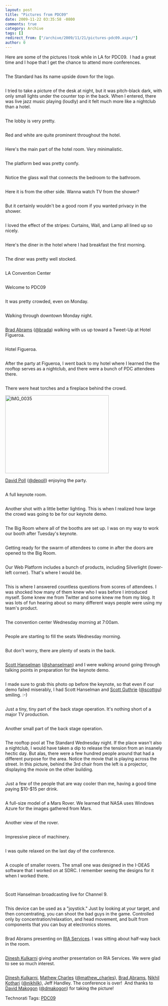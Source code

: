 ```yaml
---
layout: post
title: "Pictures from PDC09"
date: 2009-11-22 03:35:58 -0800
comments: true
category: Archive
tags: []
redirect_from: ["/archive/2009/11/21/pictures-pdc09.aspx/"]
author: 0
---
```

<!-- more -->
<p>Here are some of the pictures I took while in LA for PDC09.  I had a great time and I hope that I get the chance to attend more conferences.</p>  <p><a href="http://3.bp.blogspot.com/_W4DGgTuAByY/SwiPRWZXe_I/AAAAAAAAAHQ/M0C-z9YOyZo/s1600/IMG_0051.JPG"><img border="0" alt="" src="http://3.bp.blogspot.com/_W4DGgTuAByY/SwiPRWZXe_I/AAAAAAAAAHQ/M0C-z9YOyZo/s320/IMG_0051.JPG" /></a></p>  <p>The Standard has its name upside down for the logo.</p>  <p><a href="http://3.bp.blogspot.com/_W4DGgTuAByY/SwiPR05drSI/AAAAAAAAAHY/cn1z1004NaA/s1600/IMG_0053.JPG"><img border="0" alt="" src="http://3.bp.blogspot.com/_W4DGgTuAByY/SwiPR05drSI/AAAAAAAAAHY/cn1z1004NaA/s320/IMG_0053.JPG" /></a></p>  <p>I tried to take a picture of the desk at night, but it was pitch-black dark, with only small lights under the counter top in the back. When I entered, there was live jazz music playing (loudly) and it felt much more like a nightclub than a hotel.</p>  <p><a href="http://2.bp.blogspot.com/_W4DGgTuAByY/SwiPSV0e_SI/AAAAAAAAAHg/1qzRc5v-G_0/s1600/IMG_0054.JPG"><img border="0" alt="" src="http://2.bp.blogspot.com/_W4DGgTuAByY/SwiPSV0e_SI/AAAAAAAAAHg/1qzRc5v-G_0/s320/IMG_0054.JPG" /></a></p>  <p>The lobby is very pretty.</p>  <p><a href="http://1.bp.blogspot.com/_W4DGgTuAByY/SwiPSg0oMsI/AAAAAAAAAHo/pU_SvIwtmJg/s1600/IMG_0032.JPG"><img border="0" alt="" src="http://1.bp.blogspot.com/_W4DGgTuAByY/SwiPSg0oMsI/AAAAAAAAAHo/pU_SvIwtmJg/s320/IMG_0032.JPG" /></a></p>  <p>Red and white are quite prominent throughout the hotel.</p>  <p><a href="http://3.bp.blogspot.com/_W4DGgTuAByY/SwiPTZ371yI/AAAAAAAAAHw/rVSjAyYNrHw/s1600/IMG_0003.JPG"><img border="0" alt="" src="http://3.bp.blogspot.com/_W4DGgTuAByY/SwiPTZ371yI/AAAAAAAAAHw/rVSjAyYNrHw/s320/IMG_0003.JPG" /></a></p>  <p>Here's the main part of the hotel room. Very minimalistic.</p>  <p><a href="http://3.bp.blogspot.com/_W4DGgTuAByY/SwiQaCsEH0I/AAAAAAAAAH4/-R369iPQoWk/s1600/IMG_0008.JPG"><img border="0" alt="" src="http://3.bp.blogspot.com/_W4DGgTuAByY/SwiQaCsEH0I/AAAAAAAAAH4/-R369iPQoWk/s320/IMG_0008.JPG" /></a></p>  <p>The platform bed was pretty comfy.</p>  <p><a href="http://1.bp.blogspot.com/_W4DGgTuAByY/SwiQvPDmn8I/AAAAAAAAAIA/tqTI5o14oxE/s1600/IMG_0002.JPG"><img border="0" alt="" src="http://1.bp.blogspot.com/_W4DGgTuAByY/SwiQvPDmn8I/AAAAAAAAAIA/tqTI5o14oxE/s320/IMG_0002.JPG" /></a></p>  <p>Notice the glass wall that connects the bedroom to the bathroom.</p>  <p><a href="http://1.bp.blogspot.com/_W4DGgTuAByY/SwiRF9d7yFI/AAAAAAAAAII/-1SLDVhcWFw/s1600/IMG_0005.JPG"><img border="0" alt="" src="http://1.bp.blogspot.com/_W4DGgTuAByY/SwiRF9d7yFI/AAAAAAAAAII/-1SLDVhcWFw/s320/IMG_0005.JPG" /></a></p>  <p>Here it is from the other side. Wanna watch TV from the shower?</p>  <p><a href="http://1.bp.blogspot.com/_W4DGgTuAByY/SwiRT9B3XvI/AAAAAAAAAIQ/YT-ZYx7_vvE/s1600/IMG_0007.JPG"><img border="0" alt="" src="http://1.bp.blogspot.com/_W4DGgTuAByY/SwiRT9B3XvI/AAAAAAAAAIQ/YT-ZYx7_vvE/s320/IMG_0007.JPG" /></a></p>  <p>But it certainly wouldn't be a good room if you wanted privacy in the shower.</p>  <p><a href="http://4.bp.blogspot.com/_W4DGgTuAByY/SwiSI2G-9_I/AAAAAAAAAIo/kVlHCsLdvDY/s1600/IMG_0009.JPG"><img border="0" alt="" src="http://4.bp.blogspot.com/_W4DGgTuAByY/SwiSI2G-9_I/AAAAAAAAAIo/kVlHCsLdvDY/s320/IMG_0009.JPG" /></a></p>  <p>I loved the effect of the stripes: Curtains, Wall, and Lamp all lined up so nicely.</p>  <p><a href="http://1.bp.blogspot.com/_W4DGgTuAByY/SwiRklA4xHI/AAAAAAAAAIY/g4NCTjKxDMs/s1600/IMG_0012.JPG"><img border="0" alt="" src="http://1.bp.blogspot.com/_W4DGgTuAByY/SwiRklA4xHI/AAAAAAAAAIY/g4NCTjKxDMs/s320/IMG_0012.JPG" /></a></p>  <p>Here's the diner in the hotel where I had breakfast the first morning.</p>  <p><a href="http://2.bp.blogspot.com/_W4DGgTuAByY/SwiRwyTQycI/AAAAAAAAAIg/yui3NOIAfhw/s1600/IMG_0013.JPG"><img border="0" alt="" src="http://2.bp.blogspot.com/_W4DGgTuAByY/SwiRwyTQycI/AAAAAAAAAIg/yui3NOIAfhw/s320/IMG_0013.JPG" /></a></p>  <p>The diner was pretty well stocked.</p>  <p><a href="http://1.bp.blogspot.com/_W4DGgTuAByY/SwiTPOQeCnI/AAAAAAAAAIw/KXZSvpBo74s/s1600/IMG_0019.JPG"><img border="0" alt="" src="http://1.bp.blogspot.com/_W4DGgTuAByY/SwiTPOQeCnI/AAAAAAAAAIw/KXZSvpBo74s/s320/IMG_0019.JPG" /></a></p>  <p>LA Convention Center</p>  <p><a href="http://3.bp.blogspot.com/_W4DGgTuAByY/SwiTnHUIa1I/AAAAAAAAAI4/9Sx_dUyR218/s1600/IMG_0022.JPG"><img border="0" alt="" src="http://3.bp.blogspot.com/_W4DGgTuAByY/SwiTnHUIa1I/AAAAAAAAAI4/9Sx_dUyR218/s320/IMG_0022.JPG" /></a></p>  <p>Welcome to PDC09</p>  <p><a href="http://4.bp.blogspot.com/_W4DGgTuAByY/SwiT2G0BrzI/AAAAAAAAAJA/cg8-1U9IoLA/s1600/IMG_0023.JPG"><img border="0" alt="" src="http://4.bp.blogspot.com/_W4DGgTuAByY/SwiT2G0BrzI/AAAAAAAAAJA/cg8-1U9IoLA/s320/IMG_0023.JPG" /></a></p>  <p>It was pretty crowded, even on Monday.</p>  <p><a href="http://4.bp.blogspot.com/_W4DGgTuAByY/Swicj_9CczI/AAAAAAAAAJo/w6cO6tjX4Gk/s1600/IMG_0025.JPG"><img border="0" alt="" src="http://4.bp.blogspot.com/_W4DGgTuAByY/Swicj_9CczI/AAAAAAAAAJo/w6cO6tjX4Gk/s320/IMG_0025.JPG" /></a></p>  <p>Walking through downtown Monday night.</p>  <p><a href="http://2.bp.blogspot.com/_W4DGgTuAByY/SwidW-tQwTI/AAAAAAAAAJw/gwvx5z7eUcY/s1600/IMG_0026.JPG"><img border="0" alt="" src="http://2.bp.blogspot.com/_W4DGgTuAByY/SwidW-tQwTI/AAAAAAAAAJw/gwvx5z7eUcY/s320/IMG_0026.JPG" /></a></p>  <p><a href="http://blogs.msdn.com/BradA/" target="_blank">Brad Abrams</a> (<a href="http://twitter.com/brada" target="_blank">@brada</a>) walking with us up toward a Tweet-Up at Hotel Figueroa.</p>  <p><a href="http://3.bp.blogspot.com/_W4DGgTuAByY/Swiduj6GL5I/AAAAAAAAAJ4/ZjU_ppDfTio/s1600/IMG_0029.JPG"><img border="0" alt="" src="http://3.bp.blogspot.com/_W4DGgTuAByY/Swiduj6GL5I/AAAAAAAAAJ4/ZjU_ppDfTio/s320/IMG_0029.JPG" /></a></p>  <p>Hotel Figueroa.</p>  <p><a href="http://4.bp.blogspot.com/_W4DGgTuAByY/SwiegMY5HPI/AAAAAAAAAKA/_u-TjsXlJKM/s1600/IMG_0033.JPG"><img border="0" alt="" src="http://4.bp.blogspot.com/_W4DGgTuAByY/SwiegMY5HPI/AAAAAAAAAKA/_u-TjsXlJKM/s320/IMG_0033.JPG" /></a></p>  <p>After the party at Figueroa, I went back to my hotel where I learned the the rooftop serves as a nightclub, and there were a bunch of PDC attendees there.</p>  <p><a href="http://1.bp.blogspot.com/_W4DGgTuAByY/SwifA_MfpnI/AAAAAAAAAKI/8sQ7aOx_IsA/s1600/IMG_0034.JPG"><img border="0" alt="" src="http://1.bp.blogspot.com/_W4DGgTuAByY/SwifA_MfpnI/AAAAAAAAAKI/8sQ7aOx_IsA/s320/IMG_0034.JPG" /></a></p>  <p>There were heat torches and a fireplace behind the crowd.</p>  <p><a href="http://jeffhandley.com/images/jeffhandley_com/WindowsLiveWriter/PicturesfromPDC09_113A3/IMG_0035.jpg" rel="lightbox"><img style="border-right-width: 0px; display: inline; border-top-width: 0px; border-bottom-width: 0px; border-left-width: 0px" title="IMG_0035" border="0" alt="IMG_0035" src="http://jeffhandley.com/images/jeffhandley_com/WindowsLiveWriter/PicturesfromPDC09_113A3/IMG_0035_thumb.jpg" width="330" height="248" /></a> </p>  <p><a href="http://www.davidpoll.com/" target="_blank">David Poll</a> (<a href="http://twitter.com/depoll" target="_blank">@depoll</a>) enjoying the party.</p>  <p><a href="http://1.bp.blogspot.com/_W4DGgTuAByY/SwiVvtH0ofI/AAAAAAAAAJY/gRSeyVNxBNY/s1600/IMG_0038.JPG"><img border="0" alt="" src="http://1.bp.blogspot.com/_W4DGgTuAByY/SwiVvtH0ofI/AAAAAAAAAJY/gRSeyVNxBNY/s320/IMG_0038.JPG" /></a></p>  <p>A full keynote room.</p>  <p><a href="http://1.bp.blogspot.com/_W4DGgTuAByY/SwiWpG3i_5I/AAAAAAAAAJg/sbV-IXzOD8c/s1600/IMG_0039.JPG"><img border="0" alt="" src="http://1.bp.blogspot.com/_W4DGgTuAByY/SwiWpG3i_5I/AAAAAAAAAJg/sbV-IXzOD8c/s320/IMG_0039.JPG" /></a></p>  <p>Another shot with a little better lighting. This is when I realized how large the crowd was going to be for our keynote demo.</p>  <p><a href="http://1.bp.blogspot.com/_W4DGgTuAByY/Swifgy-jKbI/AAAAAAAAAKQ/lJNl8SaNqu4/s1600/IMG_0040.JPG"><img border="0" alt="" src="http://1.bp.blogspot.com/_W4DGgTuAByY/Swifgy-jKbI/AAAAAAAAAKQ/lJNl8SaNqu4/s320/IMG_0040.JPG" /></a></p>  <p>The Big Room where all of the booths are set up. I was on my way to work our booth after Tuesday's keynote.</p>  <p><a href="http://3.bp.blogspot.com/_W4DGgTuAByY/Swif25AFrDI/AAAAAAAAAKY/F99HlnZ1SMU/s1600/IMG_0041.JPG"><img border="0" alt="" src="http://3.bp.blogspot.com/_W4DGgTuAByY/Swif25AFrDI/AAAAAAAAAKY/F99HlnZ1SMU/s320/IMG_0041.JPG" /></a></p>  <p>Getting ready for the swarm of attendees to come in after the doors are opened to the Big Room.</p>  <p><a href="http://2.bp.blogspot.com/_W4DGgTuAByY/SwigQlhh44I/AAAAAAAAAKg/emaqAof5bIA/s1600/IMG_0042.JPG"><img border="0" alt="" src="http://2.bp.blogspot.com/_W4DGgTuAByY/SwigQlhh44I/AAAAAAAAAKg/emaqAof5bIA/s320/IMG_0042.JPG" /></a></p>  <p>Our Web Platform includes a bunch of products, including Silverlight (lower-left corner). That's where I would be.</p>  <p><a href="http://2.bp.blogspot.com/_W4DGgTuAByY/SwigoKgPd0I/AAAAAAAAAKo/RgraCY98DFM/s1600/IMG_0043.JPG"><img border="0" alt="" src="http://2.bp.blogspot.com/_W4DGgTuAByY/SwigoKgPd0I/AAAAAAAAAKo/RgraCY98DFM/s320/IMG_0043.JPG" /></a></p>  <p>This is where I answered countless questions from scores of attendees. I was shocked how many of them knew who I was before I introduced myself. Some knew me from Twitter and some knew me from my blog. It was lots of fun hearing about so many different ways people were using my team's product.</p>  <p><a href="http://2.bp.blogspot.com/_W4DGgTuAByY/Swii3sudO2I/AAAAAAAAALA/zkHgRzJ1aO4/s1600/IMG_0058.JPG"><img border="0" alt="" src="http://2.bp.blogspot.com/_W4DGgTuAByY/Swii3sudO2I/AAAAAAAAALA/zkHgRzJ1aO4/s320/IMG_0058.JPG" /></a><a href="http://2.bp.blogspot.com/_W4DGgTuAByY/SwiihoP9luI/AAAAAAAAAK4/cRcb4UkgPnc/s1600/IMG_0057.JPG"><img border="0" alt="" src="http://2.bp.blogspot.com/_W4DGgTuAByY/SwiihoP9luI/AAAAAAAAAK4/cRcb4UkgPnc/s320/IMG_0057.JPG" /></a></p>  <p>The convention center Wednesday morning at 7:00am.</p>  <p><a href="http://1.bp.blogspot.com/_W4DGgTuAByY/SwijKXflaZI/AAAAAAAAALI/HXs6ExJ9Rro/s1600/IMG_0059.JPG"><img border="0" alt="" src="http://1.bp.blogspot.com/_W4DGgTuAByY/SwijKXflaZI/AAAAAAAAALI/HXs6ExJ9Rro/s320/IMG_0059.JPG" /></a></p>  <p>People are starting to fill the seats Wednesday morning.</p>  <p><a href="http://3.bp.blogspot.com/_W4DGgTuAByY/SwijcXhzOLI/AAAAAAAAALQ/MnDN4K-lymA/s1600/IMG_0050.JPG"><img border="0" alt="" src="http://3.bp.blogspot.com/_W4DGgTuAByY/SwijcXhzOLI/AAAAAAAAALQ/MnDN4K-lymA/s320/IMG_0050.JPG" /></a></p>  <p>But don't worry, there are plenty of seats in the back.</p>  <p><a href="http://2.bp.blogspot.com/_W4DGgTuAByY/SwijuwfQGPI/AAAAAAAAALY/YQ-fmO8CbHM/s1600/IMG_0060.JPG"><img border="0" alt="" src="http://2.bp.blogspot.com/_W4DGgTuAByY/SwijuwfQGPI/AAAAAAAAALY/YQ-fmO8CbHM/s320/IMG_0060.JPG" /></a></p>  <p><a href="http://hanselman.com" target="_blank">Scott Hanselman</a> (<a href="http://twitter.com/shanselman" target="_blank">@shanselman</a>) and I were walking around going through talking points in preparation for the keynote demo.</p>  <p><a href="http://2.bp.blogspot.com/_W4DGgTuAByY/SwikZ5HAELI/AAAAAAAAALg/RiIW7JRKoas/s1600/IMG_0061.JPG"><img border="0" alt="" src="http://2.bp.blogspot.com/_W4DGgTuAByY/SwikZ5HAELI/AAAAAAAAALg/RiIW7JRKoas/s320/IMG_0061.JPG" /></a></p>  <p>I made sure to grab this photo op before the keynote, so that even if our demo failed miserably, I had Scott Hanselman and <a href="http://weblogs.asp.net/ScottGu/" target="_blank">Scott Guthrie</a> (<a href="http://twitter.com/scottgu" target="_blank">@scottgu</a>) smiling. :-)</p>  <p><a href="http://3.bp.blogspot.com/_W4DGgTuAByY/SwikwOioXaI/AAAAAAAAALo/TYbzGdlKg8M/s1600/IMG_0062.JPG"><img border="0" alt="" src="http://3.bp.blogspot.com/_W4DGgTuAByY/SwikwOioXaI/AAAAAAAAALo/TYbzGdlKg8M/s320/IMG_0062.JPG" /></a></p>  <p>Just a tiny, tiny part of the back stage operation. It's nothing short of a major TV production.</p>  <p><a href="http://3.bp.blogspot.com/_W4DGgTuAByY/SwilSFkwIHI/AAAAAAAAALw/9TozNLnVRGg/s1600/IMG_0024.JPG"><img border="0" alt="" src="http://3.bp.blogspot.com/_W4DGgTuAByY/SwilSFkwIHI/AAAAAAAAALw/9TozNLnVRGg/s320/IMG_0024.JPG" /></a></p>  <p>Another small part of the back stage operation.</p>  <p><a href="http://3.bp.blogspot.com/_W4DGgTuAByY/SwilpXKTy0I/AAAAAAAAAL4/qib71kvENY4/s1600/IMG_0069.JPG"><img border="0" alt="" src="http://3.bp.blogspot.com/_W4DGgTuAByY/SwilpXKTy0I/AAAAAAAAAL4/qib71kvENY4/s320/IMG_0069.JPG" /></a></p>  <p>The rooftop pool at The Standard Wednesday night. If the place wasn't also a nightclub, I would have taken a dip to release the tension from an insanely hectic day. But alas, there were a few hundred people around that had a different purpose for the area. Notice the movie that is playing across the street. In this picture, behind the 3rd chair from the left is a projector, displaying the movie on the other building.</p>  <p><a href="http://3.bp.blogspot.com/_W4DGgTuAByY/SwimrODciaI/AAAAAAAAAMA/8_fC9BpHa88/s1600/IMG_0070.JPG"><img border="0" alt="" src="http://3.bp.blogspot.com/_W4DGgTuAByY/SwimrODciaI/AAAAAAAAAMA/8_fC9BpHa88/s320/IMG_0070.JPG" /></a></p>  <p>Just a few of the people that are way cooler than me, having a good time paying $10-$15 per drink.</p>  <p><a href="http://3.bp.blogspot.com/_W4DGgTuAByY/SwinJG2wWVI/AAAAAAAAAMI/L5l-w6NWFPU/s1600/IMG_0076.JPG"><img border="0" alt="" src="http://3.bp.blogspot.com/_W4DGgTuAByY/SwinJG2wWVI/AAAAAAAAAMI/L5l-w6NWFPU/s320/IMG_0076.JPG" /></a></p>  <p>A full-size model of a Mars Rover. We learned that NASA uses Windows Azure for the images gathered from Mars.</p>  <p><a href="http://3.bp.blogspot.com/_W4DGgTuAByY/SwineCwc1cI/AAAAAAAAAMQ/AI9RRKsjtlc/s1600/IMG_0077.JPG"><img border="0" alt="" src="http://3.bp.blogspot.com/_W4DGgTuAByY/SwineCwc1cI/AAAAAAAAAMQ/AI9RRKsjtlc/s320/IMG_0077.JPG" /></a></p>  <p>Another view of the rover.</p>  <p><a href="http://1.bp.blogspot.com/_W4DGgTuAByY/Swio0rOACuI/AAAAAAAAAMw/piUdvZ8Czmw/s1600/IMG_0084.JPG"><img border="0" alt="" src="http://1.bp.blogspot.com/_W4DGgTuAByY/Swio0rOACuI/AAAAAAAAAMw/piUdvZ8Czmw/s320/IMG_0084.JPG" /></a><a href="http://2.bp.blogspot.com/_W4DGgTuAByY/Swio_lk1UUI/AAAAAAAAAM4/GYmf4cj7XtQ/s1600/IMG_0086.JPG"><img border="0" alt="" src="http://2.bp.blogspot.com/_W4DGgTuAByY/Swio_lk1UUI/AAAAAAAAAM4/GYmf4cj7XtQ/s320/IMG_0086.JPG" /></a></p>  <p>Impressive piece of machinery.</p>  <p><a href="http://4.bp.blogspot.com/_W4DGgTuAByY/SwiqyZUoa7I/AAAAAAAAANY/3I3estGAayk/s1600/IMG_0097.JPG"><img border="0" alt="" src="http://4.bp.blogspot.com/_W4DGgTuAByY/SwiqyZUoa7I/AAAAAAAAANY/3I3estGAayk/s320/IMG_0097.JPG" /></a></p>  <p>I was quite relaxed on the last day of the conference.</p>  <p><a href="http://3.bp.blogspot.com/_W4DGgTuAByY/SwinyuHe06I/AAAAAAAAAMY/u6gfGlJka2g/s1600/IMG_0078.JPG"><img border="0" alt="" src="http://3.bp.blogspot.com/_W4DGgTuAByY/SwinyuHe06I/AAAAAAAAAMY/u6gfGlJka2g/s320/IMG_0078.JPG" /></a></p>  <p>A couple of smaller rovers. The small one was designed in the I-DEAS software that I worked on at SDRC. I remember seeing the designs for it when I worked there.</p>  <p><a href="http://1.bp.blogspot.com/_W4DGgTuAByY/SwioDHWuDGI/AAAAAAAAAMg/iL0jfr711-A/s1600/IMG_0081.JPG"><img border="0" alt="" src="http://1.bp.blogspot.com/_W4DGgTuAByY/SwioDHWuDGI/AAAAAAAAAMg/iL0jfr711-A/s320/IMG_0081.JPG" /></a><a href="http://3.bp.blogspot.com/_W4DGgTuAByY/SwioSHDM_yI/AAAAAAAAAMo/JvWotlRxFEk/s1600/IMG_0083.JPG"><img border="0" alt="" src="http://3.bp.blogspot.com/_W4DGgTuAByY/SwioSHDM_yI/AAAAAAAAAMo/JvWotlRxFEk/s320/IMG_0083.JPG" /></a></p>  <p><a href="http://1.bp.blogspot.com/_W4DGgTuAByY/SwipdB1myNI/AAAAAAAAANA/QorDT3HwYp4/s1600/IMG_0087.JPG"><img border="0" alt="" src="http://1.bp.blogspot.com/_W4DGgTuAByY/SwipdB1myNI/AAAAAAAAANA/QorDT3HwYp4/s320/IMG_0087.JPG" /></a></p>  <p>Scott Hanselman broadcasting live for Channel 9.</p>  <p><a href="http://4.bp.blogspot.com/_W4DGgTuAByY/Swip6CvFVuI/AAAAAAAAANI/QUJiMVOMHYo/s1600/IMG_0088.JPG"><img border="0" alt="" src="http://4.bp.blogspot.com/_W4DGgTuAByY/Swip6CvFVuI/AAAAAAAAANI/QUJiMVOMHYo/s320/IMG_0088.JPG" /></a></p>  <p>This device can be used as a "joystick." Just by looking at your target, and then concentrating, you can shoot the bad guys in the game. Controlled only by concentration/relaxation, and head movement, and built from components that you can buy at electronics stores.</p>  <p><a href="http://4.bp.blogspot.com/_W4DGgTuAByY/SwiqfgsrTHI/AAAAAAAAANQ/Cl_ZQywm6no/s1600/IMG_0090.JPG"><img border="0" alt="" src="http://4.bp.blogspot.com/_W4DGgTuAByY/SwiqfgsrTHI/AAAAAAAAANQ/Cl_ZQywm6no/s320/IMG_0090.JPG" /></a></p>  <p>Brad Abrams presenting on <a href="http://silverlight.net/riaservices" target="_blank">RIA Services</a>. I was sitting about half-way back in the room.</p>  <p><a href="http://3.bp.blogspot.com/_W4DGgTuAByY/SwircbJrfuI/AAAAAAAAANg/DtZfMZh1NRQ/s1600/IMG_0098.JPG"><img border="0" alt="" src="http://3.bp.blogspot.com/_W4DGgTuAByY/SwircbJrfuI/AAAAAAAAANg/DtZfMZh1NRQ/s320/IMG_0098.JPG" /></a></p>  <p><a href="http://blogs.msdn.com/dinesh.kulkarni/" target="_blank">Dinesh Kulkarni</a> giving another presentation on RIA Services. We were glad to see so much interest.</p>  <p><a href="http://3.bp.blogspot.com/_W4DGgTuAByY/Swir0wVx10I/AAAAAAAAANo/ccX9X_khsIQ/s1600/IMG_0101.JPG"><img border="0" alt="" src="http://3.bp.blogspot.com/_W4DGgTuAByY/Swir0wVx10I/AAAAAAAAANo/ccX9X_khsIQ/s320/IMG_0101.JPG" /></a></p>  <p><a href="http://blogs.msdn.com/dinesh.kulkarni/" target="_blank">Dinesh Kulkarni</a>, <a href="http://blogs.msdn.com/digital_ruminations/" target="_blank">Mathew Charles</a> (<a href="http://twitter.com/mathew_charles" target="_blank">@mathew_charles</a>), <a href="http://blogs.msdn.com/BradA/" target="_blank">Brad Abrams</a>, <a href="http://nikhilk.net" target="_blank">Nikhil Kothari</a> (<a href="http://twitter.com/nikhilk" target="_blank">@nikhilk</a>), Jeff Handley. The conference is over!  And thanks to <a href="http://www.davidmakogon.com/" target="_blank">David Makogon</a> (<a href="http://twitter.com/dmakogon" target="_blank">@dmakogon</a>) for taking the picture!</p>  <p />  <div style="padding-bottom: 0px; margin: 0px; padding-left: 0px; padding-right: 0px; display: inline; float: none; padding-top: 0px" id="scid:0767317B-992E-4b12-91E0-4F059A8CECA8:c598e54b-32b1-4603-95b4-2d8f4e16f69e" class="wlWriterEditableSmartContent">Technorati Tags: <a href="http://technorati.com/tags/PDC09" rel="tag">PDC09</a></div>


